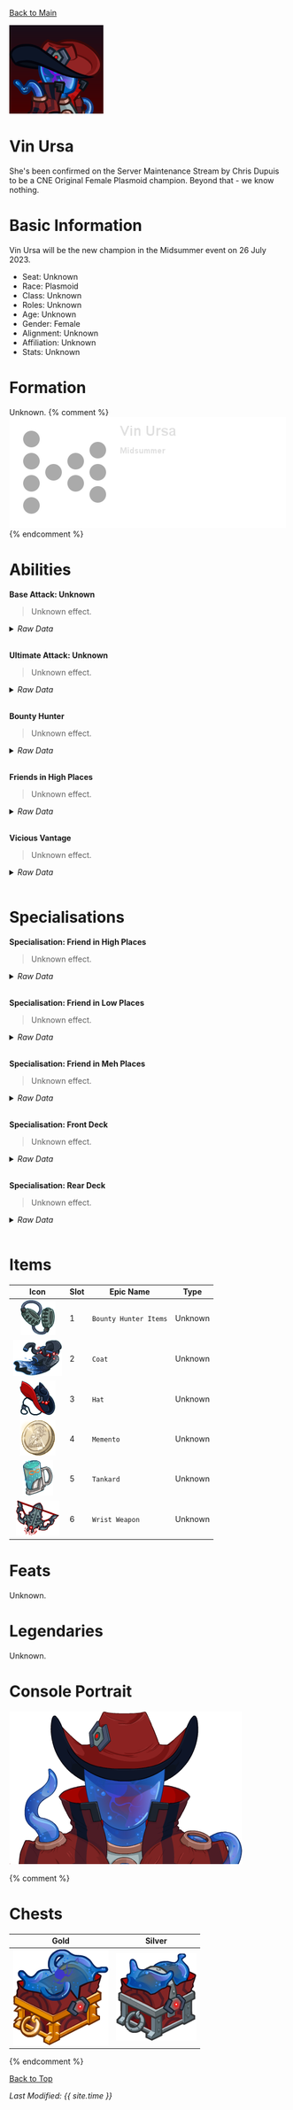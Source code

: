 [Back to Main](index.md)

![PC Portrait](images/vinursa/portrait.png)

# Vin Ursa

She's been confirmed on the Server Maintenance Stream by Chris Dupuis to be a CNE Original Female Plasmoid champion. Beyond that - we know nothing.

# Basic Information

Vin Ursa will be the new champion in the Midsummer event on 26 July 2023.

* Seat: Unknown
* Race: Plasmoid
* Class: Unknown
* Roles: Unknown
* Age: Unknown
* Gender: Female
* Alignment: Unknown
* Affiliation: Unknown
* Stats: Unknown

# Formation

Unknown.
{% comment %}
![Formation Layout](images/vinursa/formation.png)
{% endcomment %}

# Abilities

**Base Attack: Unknown**
> Unknown effect.
<details><summary><em>Raw Data</em></summary>
<p>
<pre>
</pre>
</p>
</details>
<br />

**Ultimate Attack: Unknown**
> Unknown effect.
<details><summary><em>Raw Data</em></summary>
<p>
<pre>
</pre>
</p>
</details>
<br />

**Bounty Hunter**
> Unknown effect.
<details><summary><em>Raw Data</em></summary>
<p>
<pre>
{
    "p": 0,
    "v": 2,
    "id": 20011,
    "export_params": {"uses": ["icon"]},
    "type": 1,
    "graphic": "Icons/Events/2018Midsummer/Midsummer_Y6/Icon_Formation_VinUrsaBountyHunter",
    "fs": 0
}
</pre>
</p>
</details>
<br />

**Friends in High Places**
> Unknown effect.
<details><summary><em>Raw Data</em></summary>
<p>
<pre>
{
    "p": 0,
    "v": 2,
    "id": 20012,
    "export_params": {"uses": ["icon"]},
    "type": 1,
    "graphic": "Icons/Events/2018Midsummer/Midsummer_Y6/Icon_Formation_VinUrsaFriendsinHighPlaces",
    "fs": 0
}
</pre>
</p>
</details>
<br />

**Vicious Vantage**
> Unknown effect.
<details><summary><em>Raw Data</em></summary>
<p>
<pre>
{
    "p": 0,
    "v": 2,
    "id": 20013,
    "export_params": {"uses": ["icon"]},
    "type": 1,
    "graphic": "Icons/Events/2018Midsummer/Midsummer_Y6/Icon_Formation_VinUrsaViciousVantage",
    "fs": 0
}
</pre>
</p>
</details>
<br />

# Specialisations

**Specialisation: Friend in High Places**
> Unknown effect.
<details><summary><em>Raw Data</em></summary>
<p>
<pre>
{
    "p": 0,
    "v": 2,
    "id": 20014,
    "export_params": {"uses": ["icon"]},
    "type": 1,
    "graphic": "Icons/Events/2018Midsummer/Midsummer_Y6/Icon_Specialization_VinUrsaFriendInHighPlaces",
    "fs": 0
}
</pre>
</p>
</details>
<br />

**Specialisation: Friend in Low Places**
> Unknown effect.
<details><summary><em>Raw Data</em></summary>
<p>
<pre>
{
    "p": 0,
    "v": 2,
    "id": 20015,
    "export_params": {"uses": ["icon"]},
    "type": 1,
    "graphic": "Icons/Events/2018Midsummer/Midsummer_Y6/Icon_Specialization_VinUrsaFriendInLowPlaces",
    "fs": 0
}
</pre>
</p>
</details>
<br />

**Specialisation: Friend in Meh Places**
> Unknown effect.
<details><summary><em>Raw Data</em></summary>
<p>
<pre>
{
    "p": 0,
    "v": 2,
    "id": 20016,
    "export_params": {"uses": ["icon"]},
    "type": 1,
    "graphic": "Icons/Events/2018Midsummer/Midsummer_Y6/Icon_Specialization_VinUrsaFriendInMehPlaces",
    "fs": 0
}
</pre>
</p>
</details>
<br />

**Specialisation: Front Deck**
> Unknown effect.
<details><summary><em>Raw Data</em></summary>
<p>
<pre>
{
    "p": 0,
    "v": 2,
    "id": 20017,
    "export_params": {"uses": ["icon"]},
    "type": 1,
    "graphic": "Icons/Events/2018Midsummer/Midsummer_Y6/Icon_Specialization_VinUrsaFrontDeck",
    "fs": 0
}
</pre>
</p>
</details>
<br />

**Specialisation: Rear Deck**
> Unknown effect.
<details><summary><em>Raw Data</em></summary>
<p>
<pre>
{
    "p": 0,
    "v": 2,
    "id": 20018,
    "export_params": {"uses": ["icon"]},
    "type": 1,
    "graphic": "Icons/Events/2018Midsummer/Midsummer_Y6/Icon_Specialization_VinUrsaRearDeck",
    "fs": 0
}
</pre>
</p>
</details>
<br />

# Items

| Icon | Slot | Epic Name | Type |
|:-:|---|---|---|
| ![Bounty Hunter Items Icon](images/vinursa/20051.png) | 1 | `Bounty Hunter Items` | Unknown |
| ![Coat Icon](images/vinursa/20054.png) | 2 | `Coat` | Unknown |
| ![Hat Icon](images/vinursa/20057.png) | 3 | `Hat` | Unknown |
| ![Memento Icon](images/vinursa/20060.png) | 4 | `Memento` | Unknown |
| ![Tankard Icon](images/vinursa/20063.png) | 5 | `Tankard` | Unknown |
| ![Wrist Weapon Icon](images/vinursa/20066.png) | 6 | `Wrist Weapon` | Unknown |

# Feats

Unknown.

# Legendaries

Unknown.

# Console Portrait

![Console Portrait](images/vinursa/console.png)

{% comment %}
# Chests

| Gold | Silver |
|---|---|
| ![Gold Chest](images/vinursa/chest_gold.png) | ![Silver Chest](images/vinursa/chest_silver.png) |
{% endcomment %}

[Back to Top](#top)

*Last Modified: {{ site.time }}*